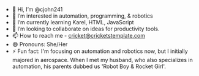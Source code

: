 - 👋 Hi, I’m @cjohn241
- 👀 I’m interested in automation, programming, & robotics
- 🌱 I’m currently learning Karel, HTML, JavaScript
- 💞️ I’m looking to collaborate on ideas for productivity tools. 
- 📫 How to reach me - cricket@cricketstemplate.com
- 😄 Pronouns: She/Her
- ⚡ Fun fact: I'm focusing on automation and robotics now, but I initially majored in aerospace. When I met my husband, who also specializes in automation, his parents dubbed us 'Robot Boy & Rocket Girl'.

<!---
cjohn241/cjohn241 is a ✨ special ✨ repository because its `README.md` (this file) appears on your GitHub profile.
You can click the Preview link to take a look at your changes.
--->
